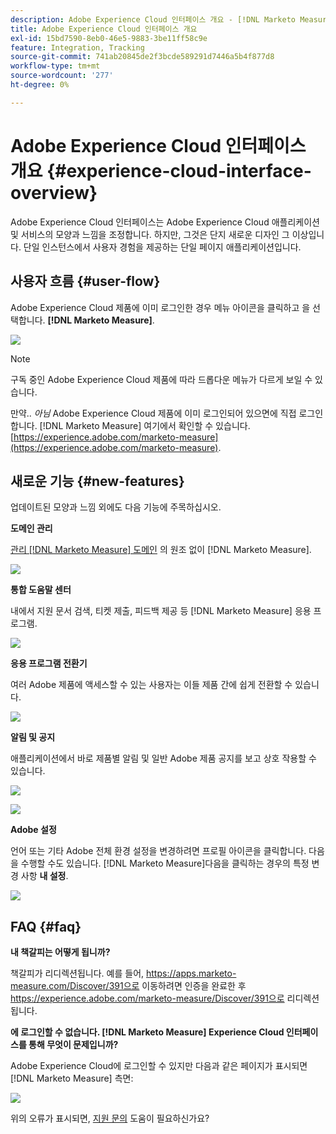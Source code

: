 ```yaml
---
description: Adobe Experience Cloud 인터페이스 개요 - [!DNL Marketo Measure]
title: Adobe Experience Cloud 인터페이스 개요
exl-id: 15bd7590-8eb0-46e5-9883-3be11ff58c9e
feature: Integration, Tracking
source-git-commit: 741ab20845de2f3bcde589291d7446a5b4f877d8
workflow-type: tm+mt
source-wordcount: '277'
ht-degree: 0%

---
```


# Adobe Experience Cloud 인터페이스 개요 {#experience-cloud-interface-overview}

Adobe Experience Cloud 인터페이스는 Adobe Experience Cloud 애플리케이션 및 서비스의 모양과 느낌을 조정합니다. 하지만, 그것은 단지 새로운 디자인 그 이상입니다. 단일 인스턴스에서 사용자 경험을 제공하는 단일 페이지 애플리케이션입니다.

## 사용자 흐름 {#user-flow}

Adobe Experience Cloud 제품에 이미 로그인한 경우 메뉴 아이콘을 클릭하고 을 선택합니다. **[!DNL Marketo Measure]**.

![](assets/unified-shell-overview-4.png)

>[!NOTE]
>
>구독 중인 Adobe Experience Cloud 제품에 따라 드롭다운 메뉴가 다르게 보일 수 있습니다.

만약.. _아님_ Adobe Experience Cloud 제품에 이미 로그인되어 있으면에 직접 로그인합니다. [!DNL Marketo Measure] 여기에서 확인할 수 있습니다. [https://experience.adobe.com/marketo-measure](https://experience.adobe.com/marketo-measure).

## 새로운 기능 {#new-features}

업데이트된 모양과 느낌 외에도 다음 기능에 주목하십시오.

**도메인 관리**

[관리 [!DNL Marketo Measure] 도메인](/help/marketo-measure-and-adobe/domain-management.md) 의 원조 없이 [!DNL Marketo Measure].

![](assets/unified-shell-overview-5.png)

**통합 도움말 센터**

내에서 지원 문서 검색, 티켓 제출, 피드백 제공 등 [!DNL Marketo Measure] 응용 프로그램.

![](assets/unified-shell-overview-6.png)

**응용 프로그램 전환기**

여러 Adobe 제품에 액세스할 수 있는 사용자는 이들 제품 간에 쉽게 전환할 수 있습니다.

![](assets/unified-shell-overview-7.png)

**알림 및 공지**

애플리케이션에서 바로 제품별 알림 및 일반 Adobe 제품 공지를 보고 상호 작용할 수 있습니다.

![](assets/unified-shell-overview-8.png)

![](assets/unified-shell-overview-9.png)

**Adobe 설정**

언어 또는 기타 Adobe 전체 환경 설정을 변경하려면 프로필 아이콘을 클릭합니다. 다음을 수행할 수도 있습니다. [!DNL Marketo Measure]다음을 클릭하는 경우의 특정 변경 사항 **내 설정**.

![](assets/unified-shell-overview-10.png)

## FAQ {#faq}

**내 책갈피는 어떻게 됩니까?**

책갈피가 리디렉션됩니다. 예를 들어, https://apps.marketo-measure.com/Discover/391으로 이동하려면 인증을 완료한 후 https://experience.adobe.com/marketo-measure/Discover/391으로 리디렉션됩니다.

**에 로그인할 수 없습니다. [!DNL Marketo Measure] Experience Cloud 인터페이스를 통해 무엇이 문제입니까?**

Adobe Experience Cloud에 로그인할 수 있지만 다음과 같은 페이지가 표시되면 [!DNL Marketo Measure] 측면:

![](assets/unified-shell-overview-11.png)

위의 오류가 표시되면, [지원 문의](https://nation.marketo.com/t5/support/ct-p/Support) 도움이 필요하신가요?
